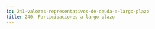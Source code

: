 ```yaml
---
id: 241-valores-representativos-de-deuda-a-largo-plazo
title: 240. Participaciones a largo plazo
---
```

